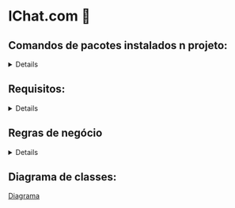 # IChat.com 💬

## Comandos de pacotes instalados n projeto:

<details>

- npm install socket.io
- npm install express
- npm install typescript --save-dev
- npm install tsx --save-dev
- npm install @types/express --save-dev
- npx tsc --init
- npm install bcrypt
- npm install @types/bcrypt --save-dev



</details>

## Requisitos:

<details>

### Registro de usuário:
[ ] - O sistema deve permitir que novos usuários se cadastrem fornecendo nome, email e senha.
[ ] - O sistema deve verificar se o email fornecido pelo usuário é válido e único.

### Autenticação e Login:
[ ] - Os usuários registrados devem poder fazer login no sistema fornecendo seu email e senha.
[ ] - O sistema deve autenticar as credenciais fornecidas e conceder acesso apenas aos usuários váidos.

### Listagem de Pessoas:
[ ] - O sistema deve fornecer uma lista de pessoas disponíveis para iniciar uma conversa.
[ ] - A lista de pessoas fornecida não precisa de filtros adicionais.

### Iniciar conversa:
[ ] - Os usuários devem poder iniciar uma conversa com outra pessoa selecionada na lista.
[ ] - O sistema deve fornecer uma interface para enviar mensagens em tempo real entre os usuários envolvidos na conversa.

</details>

## Regras de negócio

<details>
### Autenticação:
[ ] - Apenas usuários registrados podem acessar o sistema.
[ ] - As credenciais de login devem ser autenticadas antes de permitir o acesso.
### Registro:
[ ] - O email fornecido durante o registro deve ser válido e único para cada usuário.
[ ] - O sistema não deve permitir registros duplicados com o mesmo email.

</details>

## Diagrama de classes:

[Diagrama](https://drive.google.com/file/d/189dpiozRSNUfhFY9DFrT3Y5aVfJsYGs7/view?usp=sharing)
